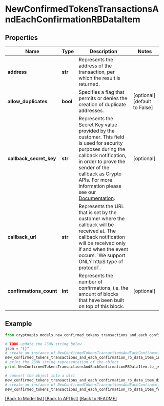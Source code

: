 # NewConfirmedTokensTransactionsAndEachConfirmationRBDataItem


## Properties
Name | Type | Description | Notes
------------ | ------------- | ------------- | -------------
**address** | **str** | Represents the address of the transaction, per which the result is returned. | 
**allow_duplicates** | **bool** | Specifies a flag that permits or denies the creation of duplicate addresses. | [optional] [default to False]
**callback_secret_key** | **str** | Represents the Secret Key value provided by the customer. This field is used for security purposes during the callback notification, in order to prove the sender of the callback as Crypto APIs. For more information please see our [Documentation](https://developers.cryptoapis.io/technical-documentation/general-information/callbacks#callback-security). | [optional] 
**callback_url** | **str** | Represents the URL that is set by the customer where the callback will be received at. The callback notification will be received only if and when the event occurs. &#x60;We support ONLY httpS type of protocol&#x60;. | 
**confirmations_count** | **int** | Represents the number of confirmations, i.e. the amount of blocks that have been built on top of this block. | [optional] 

## Example

```python
from cryptoapis.models.new_confirmed_tokens_transactions_and_each_confirmation_rb_data_item import NewConfirmedTokensTransactionsAndEachConfirmationRBDataItem

# TODO update the JSON string below
json = "{}"
# create an instance of NewConfirmedTokensTransactionsAndEachConfirmationRBDataItem from a JSON string
new_confirmed_tokens_transactions_and_each_confirmation_rb_data_item_instance = NewConfirmedTokensTransactionsAndEachConfirmationRBDataItem.from_json(json)
# print the JSON string representation of the object
print NewConfirmedTokensTransactionsAndEachConfirmationRBDataItem.to_json()

# convert the object into a dict
new_confirmed_tokens_transactions_and_each_confirmation_rb_data_item_dict = new_confirmed_tokens_transactions_and_each_confirmation_rb_data_item_instance.to_dict()
# create an instance of NewConfirmedTokensTransactionsAndEachConfirmationRBDataItem from a dict
new_confirmed_tokens_transactions_and_each_confirmation_rb_data_item_form_dict = new_confirmed_tokens_transactions_and_each_confirmation_rb_data_item.from_dict(new_confirmed_tokens_transactions_and_each_confirmation_rb_data_item_dict)
```
[[Back to Model list]](../README.md#documentation-for-models) [[Back to API list]](../README.md#documentation-for-api-endpoints) [[Back to README]](../README.md)


